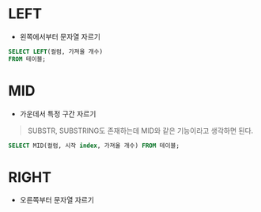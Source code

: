 # LEFT
- 왼쪽에서부터 문자열 자르기
```sql
SELECT LEFT(컬럼, 가져올 개수)
FROM 테이블;
```

# MID
- 가운데서 특정 구간 자르기

>SUBSTR, SUBSTRING도 존재하는데 MID와 같은 기능이라고 생각하면 된다.

```sql
SELECT MID(컬럼, 시작 index, 가져올 개수) FROM 테이블;


```



# RIGHT
- 오른쪽부터 문자열 자르기
